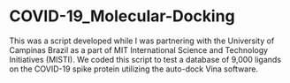 # COVID-19_Molecular-Docking

This was a script developed while I was partnering with the University of Campinas Brazil as a part of MIT International Science and Technology Initiatives (MISTI). We coded this script to test a database of 9,000 ligands on the COVID-19 spike protein utilizing the auto-dock Vina software.
